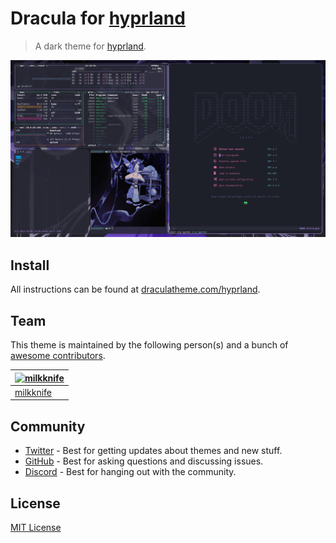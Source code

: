 # Dracula for [hyprland](https://hyprland.org)

> A dark theme for [hyprland](https://hyprland.org).

![Screenshot](./screenshot.png)

## Install

All instructions can be found at [draculatheme.com/hyprland](https://draculatheme.com/hyprland).

## Team

This theme is maintained by the following person(s) and a bunch of [awesome contributors](https://github.com/dracula/foobar/graphs/contributors).

| [![milkknife](https://github.com/milkknife.png?size=100)](https://github.com/milkknife) |
| ---------------------------------------------------------------------------------------- |
| [milkknife](https://github.com/milkknife)                                               |

## Community

- [Twitter](https://twitter.com/draculatheme) - Best for getting updates about themes and new stuff.
- [GitHub](https://github.com/dracula/dracula-theme/discussions) - Best for asking questions and discussing issues.
- [Discord](https://draculatheme.com/discord-invite) - Best for hanging out with the community.

## License

[MIT License](./LICENSE)
